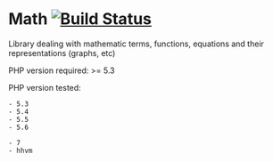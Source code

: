 # Math [![Build Status](https://travis-ci.org/DaSigned/Math.svg?branch=master)](https://travis-ci.org/DaSigned/Math)
Library dealing with mathematic terms, functions, equations and their representations (graphs, etc)

PHP version required: >= 5.3

PHP version tested:

    - 5.3
    - 5.4
    - 5.5
    - 5.6

    - 7
    - hhvm